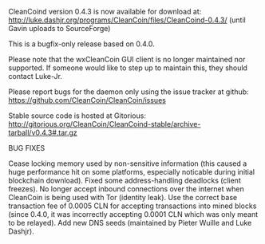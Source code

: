 CleanCoind version 0.4.3 is now available for download at:
http://luke.dashjr.org/programs/CleanCoin/files/CleanCoind-0.4.3/ (until Gavin uploads to SourceForge)

This is a bugfix-only release based on 0.4.0.

Please note that the wxCleanCoin GUI client is no longer maintained nor supported. If someone would like to step up to maintain this, they should contact Luke-Jr.

Please report bugs for the daemon only using the issue tracker at github:
https://github.com/CleanCoin/CleanCoin/issues

Stable source code is hosted at Gitorious:
http://gitorious.org/CleanCoin/CleanCoind-stable/archive-tarball/v0.4.3#.tar.gz

BUG FIXES

Cease locking memory used by non-sensitive information (this caused a huge performance hit on some platforms, especially noticable during initial blockchain download).
Fixed some address-handling deadlocks (client freezes).
No longer accept inbound connections over the internet when CleanCoin is being used with Tor (identity leak).
Use the correct base transaction fee of 0.0005 CLN for accepting transactions into mined blocks (since 0.4.0, it was incorrectly accepting 0.0001 CLN which was only meant to be relayed).
Add new DNS seeds (maintained by Pieter Wuille and Luke Dashjr).

